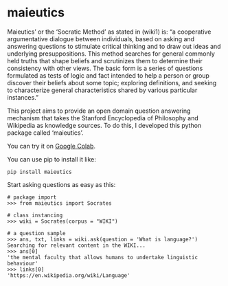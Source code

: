 # maieutics

Maieutics’ or the ‘Socratic Method’ as stated in (wiki1) is: “a cooperative argumentative dialogue between individuals, based on asking and answering questions to stimulate critical thinking and to draw out ideas and underlying presuppositions. This method searches for general commonly held truths that shape beliefs and scrutinizes them to determine their consistency with other views. The basic form is a series of questions formulated as tests of logic and fact intended to help a person or group discover their beliefs about some topic; exploring definitions, and seeking to characterize general characteristics shared by various particular instances.”

This project aims to provide an open domain question answering mechanism that takes the Stanford Encyclopedia of Philosophy and Wikipedia as knowledge sources. To do this, I developed this python package called ‘maieutics’. 

You can try it on [Google Colab](https://colab.research.google.com/drive/15P_Ij9ObKYuXTwLr8LRLX6QarEWIy5lD?usp=sharing).

You can use pip to install it like:
```
pip install maieutics
```

Start asking questions as easy as this:
```
# package import
>>> from maieutics import Socrates

# class instancing
>>> wiki = Socrates(corpus = "WIKI")

# a question sample
>>> ans, txt, links = wiki.ask(question = 'What is language?')
Searching for relevant content in the WIKI...
>>> ans[0] 
'the mental faculty that allows humans to undertake linguistic behaviour'
>>> links[0] 
'https://en.wikipedia.org/wiki/Language'
```
